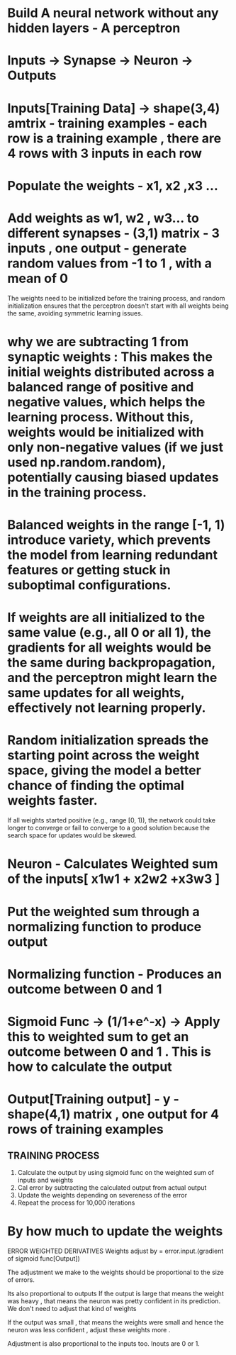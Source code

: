 # Build A neural network without any hidden layers - A perceptron

# Inputs -> Synapse -> Neuron -> Outputs 

# Inputs[Training Data] -> shape(3,4) amtrix - training examples - each row is a training example , there are 4 rows with 3 inputs in each row  

# Populate the weights - x1, x2 ,x3 ...

# Add weights as w1, w2 , w3...  to different synapses - (3,1) matrix - 3 inputs , one output - generate random values from -1 to 1 , with a mean of 0
The weights need to be initialized before the training process, and random initialization ensures that the perceptron doesn't start with all weights being the same, avoiding symmetric learning issues.
# why we are subtracting 1 from synaptic weights : This makes the initial weights distributed across a balanced range of positive and negative values, which helps the learning process. Without this, weights would be initialized with only non-negative values (if we just used np.random.random), potentially causing biased updates in the training process.

# Balanced weights in the range [-1, 1) introduce variety, which prevents the model from learning redundant features or getting stuck in suboptimal configurations.

# If weights are all initialized to the same value (e.g., all 0 or all 1), the gradients for all weights would be the same during backpropagation, and the perceptron might learn the same updates for all weights, effectively not learning properly.

# Random initialization spreads the starting point across the weight space, giving the model a better chance of finding the optimal weights faster.



If all weights started positive (e.g., range [0, 1)), the network could take longer to converge or fail to converge to a good solution because the search space for updates would be skewed.


# Neuron - Calculates Weighted sum of the inputs[ x1w1 + x2w2 +x3w3 ]

# Put the weighted sum through a normalizing function to produce output 
# Normalizing function - Produces an outcome between 0 and 1

# Sigmoid Func -> (1/1+e^-x) -> Apply this to weighted sum to get an outcome between 0 and 1 . This is how to calculate the output 

# Output[Training output] - y - shape(4,1) matrix , one output for 4 rows of training examples 


## TRAINING PROCESS
1. Calculate the output by using sigmoid func on the weighted sum of inputs and weights
2. Cal error by subtracting the calculated output from actual output 
3. Update the weights depending on severeness of the error
4. Repeat the process for 10,000 iterations

# By how much to update the weights
ERROR WEIGHTED DERIVATIVES 
Weights adjust by = error.input.(gradient of sigmoid func[Output])

The adjustment we make to the weights should be proportional to the size of errors.

Its also proportional to outputs
If the output is large that means the weight was heavy , that means the neuron was pretty confident in its prediction. We don't need to adjust that kind of weights 

If the output was small , that means the weights were small and hence the neuron was less confident , adjust these weights more . 

Adjustment is also proportional to the inputs too. Inouts are 0 or 1. 





